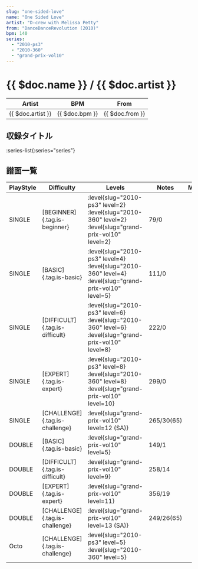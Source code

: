```yaml
---
slug: "one-sided-love"
name: "One Sided Love"
artist: "D-crew with Melissa Petty"
from: "DanceDanceRevolution (2010)"
bpm: 140
series:
  - "2010-ps3"
  - "2010-360"
  - "grand-prix-vol10"
---
```


# {{ $doc.name }} / {{ $doc.artist }}

|Artist|BPM|From|
|------|---|----|
|{{ $doc.artist }}|{{ $doc.bpm }}|{{ $doc.from }}|

## 収録タイトル

:series-list{:series="series"}

## 譜面一覧

|PlayStyle|Difficulty|Levels|Notes|Movie|
|---------|----------|------|-----|-----|
|SINGLE|[BEGINNER]{.tag.is-beginner}|<div class="field is-grouped is-grouped-multiline"> :level{slug="2010-ps3" level=2} :level{slug="2010-360" level=2} :level{slug="grand-prix-vol10" level=2}</div>|79/0||
|SINGLE|[BASIC]{.tag.is-basic}|<div class="field is-grouped is-grouped-multiline"> :level{slug="2010-ps3" level=4} :level{slug="2010-360" level=4} :level{slug="grand-prix-vol10" level=5}</div>|111/0||
|SINGLE|[DIFFICULT]{.tag.is-difficult}|<div class="field is-grouped is-grouped-multiline"> :level{slug="2010-ps3" level=6} :level{slug="2010-360" level=6} :level{slug="grand-prix-vol10" level=8}</div>|222/0||
|SINGLE|[EXPERT]{.tag.is-expert}|<div class="field is-grouped is-grouped-multiline"> :level{slug="2010-ps3" level=8} :level{slug="2010-360" level=8} :level{slug="grand-prix-vol10" level=10}</div>|299/0||
|SINGLE|[CHALLENGE]{.tag.is-challenge}|<div class="field is-grouped is-grouped-multiline"> :level{slug="grand-prix-vol10" level=12 (SA)}</div>|265/30(65)||
|DOUBLE|[BASIC]{.tag.is-basic}|<div class="field is-grouped is-grouped-multiline"> :level{slug="grand-prix-vol10" level=5}</div>|149/1||
|DOUBLE|[DIFFICULT]{.tag.is-difficult}|<div class="field is-grouped is-grouped-multiline"> :level{slug="grand-prix-vol10" level=9}</div>|258/14||
|DOUBLE|[EXPERT]{.tag.is-expert}|<div class="field is-grouped is-grouped-multiline"> :level{slug="grand-prix-vol10" level=11}</div>|356/19||
|DOUBLE|[CHALLENGE]{.tag.is-challenge}|<div class="field is-grouped is-grouped-multiline"> :level{slug="grand-prix-vol10" level=13 (SA)}</div>|249/26(65)||
|Octo|[CHALLENGE]{.tag.is-challenge}|<div class="field is-grouped is-grouped-multiline"> :level{slug="2010-ps3" level=5} :level{slug="2010-360" level=5}</div>|||
